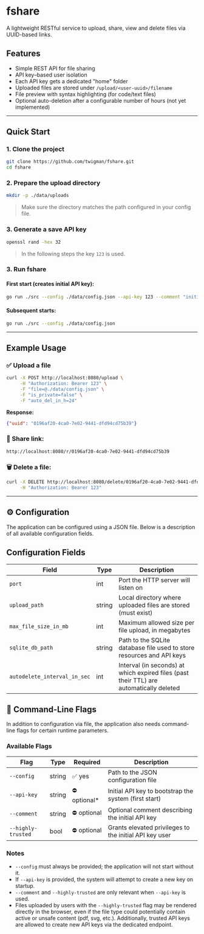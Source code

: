 # fshare

A lightweight RESTful service to upload, share, view and delete files via UUID-based links.

## Features

- Simple REST API for file sharing
- API key–based user isolation
- Each API key gets a dedicated "home" folder
- Uploaded files are stored under `/upload/<user-uuid>/filename`
- File preview with syntax highlighting (for code/text files)
- Optional auto-deletion after a configurable number of hours (not yet implemented)

---

## Quick Start

### 1. Clone the project

```bash
git clone https://github.com/twigman/fshare.git
cd fshare
```

### 2. Prepare the upload directory

```bash
mkdir -p ./data/uploads
```

> Make sure the directory matches the path configured in your config file.

### 3. Generate a save API key

```bash
openssl rand -hex 32
```

> In the following steps the key `123` is used.

### 3. Run fshare

#### First start (creates initial API key):

```bash
go run ./src --config ./data/config.json --api-key 123 --comment "initial key" --highly-trusted
```

#### Subsequent starts:

```bash
go run ./src --config ./data/config.json
```

---

## Example Usage

### ✅ Upload a file

```bash
curl -X POST http://localhost:8080/upload \
     -H "Authorization: Bearer 123" \
     -F "file=@./data/config.json" \
     -F "is_private=false" \
     -F "auto_del_in_h=24"
```

**Response:**

```json
{"uuid": "0196af20-4ca0-7e02-9441-dfd94cd75b39"}
```

### 📎 Share link:

```
http://localhost:8080/r/0196af20-4ca0-7e02-9441-dfd94cd75b39
```

### 🗑 Delete a file:

```bash
curl -X DELETE http://localhost:8080/delete/0196af20-4ca0-7e02-9441-dfd94cd75b39 \
     -H "Authorization: Bearer 123"
```

---

## ⚙️ Configuration

The application can be configured using a JSON file. Below is a description of all available configuration fields.

## Configuration Fields

| Field                   | Type   | Description                                                                 |
|-------------------------|--------|-----------------------------------------------------------------------------|
| `port`                  | int    | Port the HTTP server will listen on                                         |
| `upload_path`           | string | Local directory where uploaded files are stored (must exist)                |
| `max_file_size_in_mb`   | int    | Maximum allowed size per file upload, in megabytes                          |
| `sqlite_db_path`        | string | Path to the SQLite database file used to store resources and API keys       |
| `autodelete_interval_in_sec`  | int    | Interval (in seconds) at which expired files (past their TTL) are automatically deleted            |

## 🏁 Command-Line Flags

In addition to configuration via file, the application also needs command-line flags for certain runtime parameters.

### Available Flags

| Flag              | Type    | Required | Description                                                                 |
|-------------------|---------|----------|-----------------------------------------------------------------------------|
| `--config`        | string  | ✅ yes   | Path to the JSON configuration file                                         |
| `--api-key`       | string  | ⛔ optional* | Initial API key to bootstrap the system (first start)                   |
| `--comment`       | string  | ⛔ optional | Optional comment describing the initial API key                          |
| `--highly-trusted`| bool    | ⛔ optional | Grants elevated privileges to the initial API key user                   |

### Notes

- `--config` must always be provided; the application will not start without it.
- If `--api-key` is provided, the system will attempt to create a new key on startup.
- `--comment` and `--highly-trusted` are only relevant when `--api-key` is used.
- Files uploaded by users with the `--highly-trusted` flag may be rendered directly in the browser, even if the file type could potentially contain active or unsafe content (pdf, svg, etc.). Additionally, trusted API keys are allowed to create new API keys via the dedicated endpoint.
